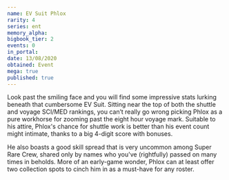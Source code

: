 ```yaml
---
name: EV Suit Phlox
rarity: 4
series: ent
memory_alpha:
bigbook_tier: 2
events: 0
in_portal:
date: 13/08/2020
obtained: Event
mega: true
published: true
---
```


Look past the smiling face and you will find some impressive stats lurking beneath that cumbersome EV Suit. Sitting near the top of both the shuttle and voyage SCI/MED rankings, you can’t really go wrong picking Phlox as a pure workhorse for zooming past the eight hour voyage mark. Suitable to his attire, Phlox's chance for shuttle work is better than his event count might intimate, thanks to a big 4-digit score with bonuses.

He also boasts a good skill spread that is very uncommon among Super Rare Crew, shared only by names who you've (rightfully) passed on many times in beholds. More of an early-game wonder, Phlox can at least offer two collection spots to cinch him in as a must-have for any roster.
